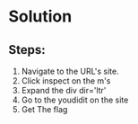 # Solution

## Steps:

1. Navigate to the URL's site.
2. Click inspect on the m's
3. Expand the div dir='ltr' 
4. Go to the youdidit on the site
5. Get The flag
